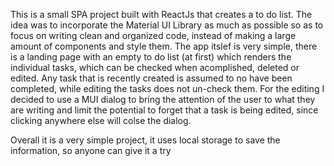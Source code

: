 This is a small SPA project built with ReactJs that creates a to do list. The idea was to incorporate the Material UI Library as much as possible so as to focus on writing clean and organized code, instead of making a large amount of components and style them. The app itslef is very simple, there is a landing page with an empty to do list (at first) which renders the individual tasks, which can be checked when acomplished, deleted or edited. Any task that is recently created is assumed to no have been completed, while editing the tasks does not un-check them. For the editing I decided to use a MUI dialog to bring the attention of the user to what they are writing and limit the potential to forget that a task is being edited, since clicking anywhere else will colse the dialog.

Overall it is a very simple project, it uses local storage to save the information, so anyone can give it a try

